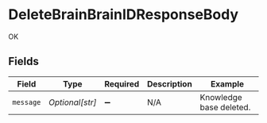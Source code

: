 # DeleteBrainBrainIDResponseBody

OK


## Fields

| Field                   | Type                    | Required                | Description             | Example                 |
| ----------------------- | ----------------------- | ----------------------- | ----------------------- | ----------------------- |
| `message`               | *Optional[str]*         | :heavy_minus_sign:      | N/A                     | Knowledge base deleted. |